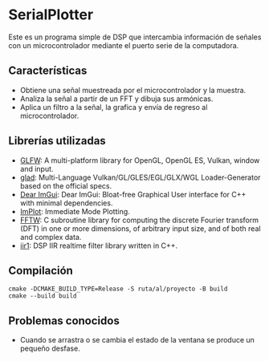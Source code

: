 # SerialPlotter

Este es un programa simple de DSP que intercambia información de señales con un microcontrolador mediante el puerto serie de la computadora.

## Características
- Obtiene una señal muestreada por el microcontrolador y la muestra.
- Analiza la señal a partir de un FFT y dibuja sus armónicas.
- Aplica un filtro a la señal, la grafica y envía de regreso al microcontrolador.

## Librerías utilizadas
- [GLFW](https://github.com/glfw/glfw): A multi-platform library for OpenGL, OpenGL ES, Vulkan, window and input.
- [glad](https://github.com/Dav1dde/glad): Multi-Language Vulkan/GL/GLES/EGL/GLX/WGL Loader-Generator based on the official specs.
- [Dear ImGui](https://github.com/ocornut/imgui): Dear ImGui: Bloat-free Graphical User interface for C++ with minimal dependencies.
- [ImPlot](https://github.com/epezent/implot): Immediate Mode Plotting.
- [FFTW](https://fftw.org/): C subroutine library for computing the discrete Fourier transform (DFT) in one or more dimensions, of arbitrary input size, and of both real and complex data.
- [iir1](https://github.com/berndporr/iir1): DSP IIR realtime filter library written in C++.

## Compilación

    cmake -DCMAKE_BUILD_TYPE=Release -S ruta/al/proyecto -B build
    cmake --build build

## Problemas conocidos
- Cuando se arrastra o se cambia el estado de la ventana se produce un pequeño desfase.
